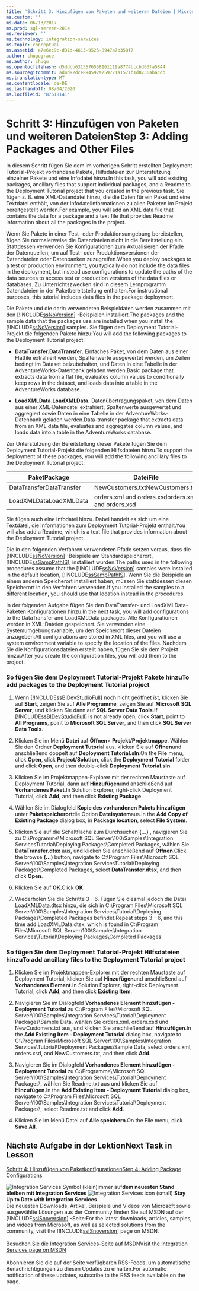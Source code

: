 ```yaml
---
title: 'Schritt 3: Hinzufügen von Paketen und weiteren Dateien | Microsoft-Dokumentation'
ms.custom: ''
ms.date: 06/13/2017
ms.prod: sql-server-2014
ms.reviewer: ''
ms.technology: integration-services
ms.topic: conceptual
ms.assetid: a7e6ec9c-d31d-4613-9525-8947a7b358f7
author: chugugrace
ms.author: chugu
ms.openlocfilehash: d5ddcb6315576558161119a8774bccbd63fa5844
ms.sourcegitcommit: ad4d92dce894592a259721a1571b1d8736abacdb
ms.translationtype: MT
ms.contentlocale: de-DE
ms.lasthandoff: 08/04/2020
ms.locfileid: "87618141"
---
```

# <a name="step-3-adding-packages-and-other-files"></a><span data-ttu-id="d0104-102">Schritt 3: Hinzufügen von Paketen und weiteren Dateien</span><span class="sxs-lookup"><span data-stu-id="d0104-102">Step 3: Adding Packages and Other Files</span></span>
  <span data-ttu-id="d0104-103">In diesem Schritt fügen Sie dem im vorherigen Schritt erstellten Deployment Tutorial-Projekt vorhandene Pakete, Hilfsdateien zur Unterstützung einzelner Pakete und eine Infodatei hinzu.</span><span class="sxs-lookup"><span data-stu-id="d0104-103">In this task, you will add existing packages, ancillary files that support individual packages, and a Readme to the Deployment Tutorial project that you created in the previous task.</span></span> <span data-ttu-id="d0104-104">Sie fügen z. B. eine XML-Datendatei hinzu, die die Daten für ein Paket und eine Textdatei enthält, von der Infodateiinformationen zu allen Paketen im Projekt bereitgestellt werden.</span><span class="sxs-lookup"><span data-stu-id="d0104-104">For example, you will add an XML data file that contains the data for a package and a text file that provides Readme information about all the packages in the project.</span></span>  
  
 <span data-ttu-id="d0104-105">Wenn Sie Pakete in einer Test- oder Produktionsumgebung bereitstellen, fügen Sie normalerweise die Datendateien nicht in die Bereitstellung ein. Stattdessen verwenden Sie Konfigurationen zum Aktualisieren der Pfade der Datenquellen, um auf Test- oder Produktionsversionen der Datendateien oder Datenbanken zuzugreifen.</span><span class="sxs-lookup"><span data-stu-id="d0104-105">When you deploy packages to a test or production environment, you typically do not include the data files in the deployment, but instead use configurations to update the paths of the data sources to access test or production versions of the data files or databases.</span></span> <span data-ttu-id="d0104-106">Zu Unterrichtszwecken sind in diesem Lernprogramm Datendateien in der Paketbereitstellung enthalten.</span><span class="sxs-lookup"><span data-stu-id="d0104-106">For instructional purposes, this tutorial includes data files in the package deployment.</span></span>  
  
 <span data-ttu-id="d0104-107">Die Pakete und die darin verwendeten Beispieldaten werden zusammen mit den [!INCLUDE[ssNoVersion](../includes/ssnoversion-md.md)] -Beispielen installiert.</span><span class="sxs-lookup"><span data-stu-id="d0104-107">The packages and the sample data that the packages use are installed when you install the [!INCLUDE[ssNoVersion](../includes/ssnoversion-md.md)] samples.</span></span> <span data-ttu-id="d0104-108">Sie fügen dem Deployment Tutorial-Projekt die folgenden Pakete hinzu:</span><span class="sxs-lookup"><span data-stu-id="d0104-108">You will add the following packages to the Deployment Tutorial project:</span></span>  
  
-   <span data-ttu-id="d0104-109">**DataTransfer.**</span><span class="sxs-lookup"><span data-stu-id="d0104-109">**DataTransfer.**</span></span> <span data-ttu-id="d0104-110">Einfaches Paket, von dem Daten aus einer Flatfile extrahiert werden, Spaltenwerte ausgewertet werden, um Zeilen bedingt im Dataset beizubehalten, und Daten in eine Tabelle in der AdventureWorks-Datenbank geladen werden.</span><span class="sxs-lookup"><span data-stu-id="d0104-110">Basic package that extracts data from a flat file, evaluates column values to conditionally keep rows in the dataset, and loads data into a table in the AdventureWorks database.</span></span>  
  
-   <span data-ttu-id="d0104-111">**LoadXMLData.**</span><span class="sxs-lookup"><span data-stu-id="d0104-111">**LoadXMLData.**</span></span> <span data-ttu-id="d0104-112">Datenübertragungspaket, von dem Daten aus einer XML-Datendatei extrahiert, Spaltenwerte ausgewertet und aggregiert sowie Daten in eine Tabelle in der AdventureWorks-Datenbank geladen werden.</span><span class="sxs-lookup"><span data-stu-id="d0104-112">Data-transfer package that extracts data from an XML data file, evaluates and aggregates column values, and loads data into a table in the AdventureWorks database.</span></span>  
  
 <span data-ttu-id="d0104-113">Zur Unterstützung der Bereitstellung dieser Pakete fügen Sie dem Deployment Tutorial-Projekt die folgenden Hilfsdateien hinzu.</span><span class="sxs-lookup"><span data-stu-id="d0104-113">To support the deployment of these packages, you will add the following ancillary files to the Deployment Tutorial project.</span></span>  
  
|<span data-ttu-id="d0104-114">Paket</span><span class="sxs-lookup"><span data-stu-id="d0104-114">Package</span></span>|<span data-ttu-id="d0104-115">Datei</span><span class="sxs-lookup"><span data-stu-id="d0104-115">File</span></span>|  
|-------------|----------|  
|<span data-ttu-id="d0104-116">DataTransfer</span><span class="sxs-lookup"><span data-stu-id="d0104-116">DataTransfer</span></span>|<span data-ttu-id="d0104-117">NewCustomers.txt</span><span class="sxs-lookup"><span data-stu-id="d0104-117">NewCustomers.txt</span></span>|  
|<span data-ttu-id="d0104-118">LoadXMLData</span><span class="sxs-lookup"><span data-stu-id="d0104-118">LoadXMLData</span></span>|<span data-ttu-id="d0104-119">orders.xml und orders.xsd</span><span class="sxs-lookup"><span data-stu-id="d0104-119">orders.xml and orders.xsd</span></span>|  
  
 <span data-ttu-id="d0104-120">Sie fügen auch eine Infodatei hinzu. Dabei handelt es sich um eine Textdatei, die Informationen zum Deployment Tutorial-Projekt enthält.</span><span class="sxs-lookup"><span data-stu-id="d0104-120">You will also add a Readme, which is a text file that provides information about the Deployment Tutorial project.</span></span>  
  
 <span data-ttu-id="d0104-121">Die in den folgenden Verfahren verwendeten Pfade setzen voraus, dass die [!INCLUDE[ssNoVersion](../includes/ssnoversion-md.md)] -Beispiele am Standardspeicherort, [!INCLUDE[ssSampPathIS](../includes/sssamppathis-md.md)], installiert wurden.</span><span class="sxs-lookup"><span data-stu-id="d0104-121">The paths used in the following procedures assume that the [!INCLUDE[ssNoVersion](../includes/ssnoversion-md.md)] samples were installed in the default location, [!INCLUDE[ssSampPathIS](../includes/sssamppathis-md.md)].</span></span> <span data-ttu-id="d0104-122">Wenn Sie die Beispiele an einem anderen Speicherort installiert haben, müssen Sie stattdessen diesen Speicherort in den Verfahren verwenden.</span><span class="sxs-lookup"><span data-stu-id="d0104-122">If you installed the samples to a different location, you should use that location instead in the procedures.</span></span>  
  
 <span data-ttu-id="d0104-123">In der folgenden Aufgabe fügen Sie den DataTransfer- und LoadXMLData-Paketen Konfigurationen hinzu.</span><span class="sxs-lookup"><span data-stu-id="d0104-123">In the next task, you will add configurations to the DataTransfer and LoadXMLData packages.</span></span> <span data-ttu-id="d0104-124">Alle Konfigurationen werden in XML-Dateien gespeichert. Sie verwenden eine Systemumgebungsvariable, um den Speicherort dieser Dateien anzugeben.</span><span class="sxs-lookup"><span data-stu-id="d0104-124">All configurations are stored in XML files, and you will use a system environment variable to specify the location of the files.</span></span> <span data-ttu-id="d0104-125">Nachdem Sie die Konfigurationsdateien erstellt haben, fügen Sie sie dem Projekt hinzu.</span><span class="sxs-lookup"><span data-stu-id="d0104-125">After you create the configuration files, you will add them to the project.</span></span>  
  
### <a name="to-add-packages-to-the-deployment-tutorial-project"></a><span data-ttu-id="d0104-126">So fügen Sie dem Deployment Tutorial-Projekt Pakete hinzu</span><span class="sxs-lookup"><span data-stu-id="d0104-126">To add packages to the Deployment Tutorial project</span></span>  
  
1.  <span data-ttu-id="d0104-127">Wenn [!INCLUDE[ssBIDevStudioFull](../includes/ssbidevstudiofull-md.md)] noch nicht geöffnet ist, klicken Sie auf **Start**, zeigen Sie auf **Alle Programme**, zeigen Sie auf **Microsoft SQL Server**, und klicken Sie dann auf **SQL Server Data Tools**.</span><span class="sxs-lookup"><span data-stu-id="d0104-127">If [!INCLUDE[ssBIDevStudioFull](../includes/ssbidevstudiofull-md.md)] is not already open, click **Start**, point to **All Programs**, point to **Microsoft SQL Server**, and then click **SQL Server Data Tools**.</span></span>  
  
2.  <span data-ttu-id="d0104-128">Klicken Sie im Menü **Datei** auf **Öffnen**&gt; **Projekt/Projektmappe**. Wählen Sie den Ordner **Deployment Tutorial** aus, klicken Sie auf **Öffnen**und anschließend doppelt auf **Deployment Tutorial.sln**.</span><span class="sxs-lookup"><span data-stu-id="d0104-128">On the **File** menu, click **Open**, click **Project/Solution**, click the **Deployment Tutorial** folder and click **Open**, and then double-click **Deployment Tutorial.sln**.</span></span>  
  
3.  <span data-ttu-id="d0104-129">Klicken Sie im Projektmappen-Explorer mit der rechten Maustaste auf Deployment Tutorial, dann auf **Hinzufügen**und anschließend auf **Vorhandenes Paket**.</span><span class="sxs-lookup"><span data-stu-id="d0104-129">In Solution Explorer, right-click Deployment Tutorial, click **Add**, and then click **Existing Package**.</span></span>  
  
4.  <span data-ttu-id="d0104-130">Wählen Sie im Dialogfeld **Kopie des vorhandenen Pakets hinzufügen** unter **Paketspeicherort**die Option **Dateisystem**aus.</span><span class="sxs-lookup"><span data-stu-id="d0104-130">In the **Add Copy of Existing Package** dialog box, in **Package location**, select **File System**.</span></span>  
  
5.  <span data-ttu-id="d0104-131">Klicken Sie auf die Schaltfläche zum Durchsuchen **(...)** , navigieren Sie zu C:\Programme\Microsoft SQL Server\100\Samples\Integration ServicesTutorial\Deploying Packages\Completed Packages, wählen Sie **DataTransfer.dtsx** aus, und klicken Sie anschließend auf **Öffnen**.</span><span class="sxs-lookup"><span data-stu-id="d0104-131">Click the browse **(...)** button, navigate to C:\Program Files\Microsoft SQL Server\100\Samples\Integration ServicesTutorial\Deploying Packages\Completed Packages, select **DataTransfer.dtsx**, and then click **Open**.</span></span>  
  
6.  <span data-ttu-id="d0104-132">Klicken Sie auf **OK**.</span><span class="sxs-lookup"><span data-stu-id="d0104-132">Click **OK**.</span></span>  
  
7.  <span data-ttu-id="d0104-133">Wiederholen Sie die Schritte 3 - 6. Fügen Sie diesmal jedoch die Datei LoadXMLData.dtsx hinzu, die sich in C:\Program Files\Microsoft SQL Server\100\Samples\Integration Services\Tutorial\Deploying Packages\Completed Packages befindet.</span><span class="sxs-lookup"><span data-stu-id="d0104-133">Repeat steps 3 - 6, and this time add LoadXMLData.dtsx, which is found in C:\Program Files\Microsoft SQL Server\100\Samples\Integration Services\Tutorial\Deploying Packages\Completed Packages.</span></span>  
  
### <a name="to-add-ancillary-files-to-the-deployment-tutorial-project"></a><span data-ttu-id="d0104-134">So fügen Sie dem Deployment Tutorial-Projekt Hilfsdateien hinzu</span><span class="sxs-lookup"><span data-stu-id="d0104-134">To add ancillary files to the Deployment Tutorial project</span></span>  
  
1.  <span data-ttu-id="d0104-135">Klicken Sie im Projektmappen-Explorer mit der rechten Maustaste auf Deployment Tutorial, klicken Sie auf **Hinzufügen**und anschließend auf **Vorhandenes Element**.</span><span class="sxs-lookup"><span data-stu-id="d0104-135">In Solution Explorer, right-click Deployment Tutorial, click **Add**, and then click **Existing Item**.</span></span>  
  
2.  <span data-ttu-id="d0104-136">Navigieren Sie im Dialogfeld **Vorhandenes Element hinzufügen - Deployment Tutorial** zu C:\Program Files\Microsoft SQL Server\100\Samples\Integration Services\Tutorial\Deployment Packages\Sample Data, wählen Sie orders.xml, orders.xsd und NewCustomers.txt aus, und klicken Sie anschließend auf **Hinzufügen**.</span><span class="sxs-lookup"><span data-stu-id="d0104-136">In the **Add Existing Item - Deployment Tutorial** dialog box, navigate to C:\Program Files\Microsoft SQL Server\100\Samples\Integration Services\Tutorial\Deployment Packages\Sample Data, select orders.xml, orders.xsd, and NewCustomers.txt, and then click **Add**.</span></span>  
  
3.  <span data-ttu-id="d0104-137">Navigieren Sie im Dialogfeld **Vorhandenes Element hinzufügen - Deployment Tutorial** zu C:\Programme\Microsoft SQL Server\100\Samples\Integration Services\Tutorial\Deployment Packages\\, wählen Sie Readme.txt aus und klicken Sie auf **Hinzufügen**.</span><span class="sxs-lookup"><span data-stu-id="d0104-137">In the **Add Existing Item - Deployment Tutorial** dialog box, navigate to C:\Program Files\Microsoft SQL Server\100\Samples\Integration Services\Tutorial\Deployment Packages\\, select Readme.txt and click **Add**.</span></span>  
  
4.  <span data-ttu-id="d0104-138">Klicken Sie im Menü Datei auf **Alle speichern**.</span><span class="sxs-lookup"><span data-stu-id="d0104-138">On the File menu, click **Save All**.</span></span>  
  
## <a name="next-task-in-lesson"></a><span data-ttu-id="d0104-139">Nächste Aufgabe in der Lektion</span><span class="sxs-lookup"><span data-stu-id="d0104-139">Next Task in Lesson</span></span>  
 [<span data-ttu-id="d0104-140">Schritt 4: Hinzufügen von Paketkonfigurationen</span><span class="sxs-lookup"><span data-stu-id="d0104-140">Step 4: Adding Package Configurations</span></span>](../integration-services/lesson-1-4-adding-package-configurations.md)  
  
<span data-ttu-id="d0104-141">![Integration Services Symbol (klein)](media/dts-16.gif "Integration Services (kleines Symbol)")immer auf**dem neuesten Stand bleiben mit Integration Services**  </span><span class="sxs-lookup"><span data-stu-id="d0104-141">![Integration Services icon (small)](media/dts-16.gif "Integration Services icon (small)")  **Stay Up to Date with Integration Services**</span></span><br /> <span data-ttu-id="d0104-142">Die neuesten Downloads, Artikel, Beispiele und Videos von Microsoft sowie ausgewählte Lösungen aus der Community finden Sie auf MSDN auf der [!INCLUDE[ssISnoversion](../includes/ssisnoversion-md.md)] -Seite:</span><span class="sxs-lookup"><span data-stu-id="d0104-142">For the latest downloads, articles, samples, and videos from Microsoft, as well as selected solutions from the community, visit the [!INCLUDE[ssISnoversion](../includes/ssisnoversion-md.md)] page on MSDN:</span></span><br /><br /> [<span data-ttu-id="d0104-143">Besuchen Sie die Integration Services-Seite auf MSDN</span><span class="sxs-lookup"><span data-stu-id="d0104-143">Visit the Integration Services page on MSDN</span></span>](https://go.microsoft.com/fwlink/?LinkId=136655)<br /><br /> <span data-ttu-id="d0104-144">Abonnieren Sie die auf der Seite verfügbaren RSS-Feeds, um automatische Benachrichtigungen zu diesen Updates zu erhalten.</span><span class="sxs-lookup"><span data-stu-id="d0104-144">For automatic notification of these updates, subscribe to the RSS feeds available on the page.</span></span>  
  
  
